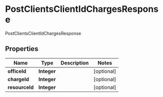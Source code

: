 

# PostClientsClientIdChargesResponse

PostClientsClientIdChargesResponse
## Properties

Name | Type | Description | Notes
------------ | ------------- | ------------- | -------------
**officeId** | **Integer** |  |  [optional]
**chargeId** | **Integer** |  |  [optional]
**resourceId** | **Integer** |  |  [optional]



